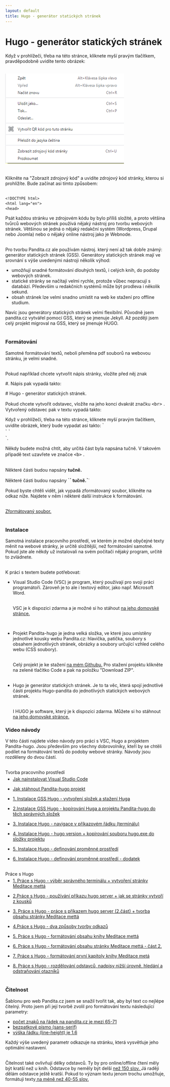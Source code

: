 ```yaml
---
layout: default
title: Hugo - generátor statických stránek
---
```


# Hugo - generátor statických stránek

Když v prohlížeči, třeba na této stránce,
kliknete myší pravým tlačítkem, pravděpodobně uvidíte tento obrázek: <br><br>

<img src="/assets/zobrazit-zdrojovy-kod-stranky.png" class="zobrazit-zdrojovy-kod"><br><br>

Klikněte na "Zobrazit zdrojový kód" a uvidíte zdrojový kód stránky, kterou si prohlížíte. Bude začínat asi tímto způsobem:

```

<!DOCTYPE html>
<html lang="en">
<head>

```

Psát každou stránku ve zdrojovém kódu by bylo příliš složité, a proto většina tvůrců webových stránek používá nějaký nástroj pro tvorbu webových stránek. Většinou se jedná o nějaký redakční systém (Wordpress, Drupal nebo Joomla) nebo o nějaký online nástroj jako je Webnode.<br><br>

Pro tvorbu Pandita.cz ale používám nástroj. který není až tak dobře známý: generátor statických stránek (GSS). Generátory statických stránek mají ve srovnání s výše uvedenými nástroji několik výhod:

<ul style="padding-left:20px">
<li> umožňují snadné formátování dlouhých textů, i celých knih, do podoby webových stránek.</li>
<li> statické stránky se načítají velmi rychle, protože vůbec nepracují s databází. Především u redakčních systémů může být prodleva i několik sekund.</li>
<li> obsah stránek lze velmi snadno umístit na web ke stažení pro offline studium. </li>
</ul>

Navíc jsou generátory statických stránek velmi flexibilní. Původně jsem pandita.cz vytvářel pomocí GSS, který se jmenuje Jekyll. Až později jsem celý projekt migroval na GSS, který se jmenuje HUGO.<br><br>

### Formátování

Samotné formátování textů, neboli přeměna pdf souborů na webovou stránku, je velmi snadné. <br><br>

Pokud například chcete vytvořit nápis stránky, vložíte před něj znak

<span class="nadpis-hash">#</span>. Nápis pak vypadá takto:

<div class="citace">
<span class="nadpis-hash"># Hugo - generátor statických stránek.</span>
</div>

Pokud chcete vytvořit odstavec, vložíte na jeho konci dvakrát značku
<span class="nadpis-hash" style="font-size:16px"> `<br>` </span>.
Vytvořený odstavec pak v textu vypadá takto:

<div class="citace" markdown="1">
Když v prohlížeči, třeba na této stránce,
kliknete myší pravým tlačítkem, uvidíte obrázek,
který bude vypadat asi takto: <span class="nadpis-hash" style="font-size:16px">`<br>` `<br>`</span>.
</div>

Někdy budete možná chtít, aby určitá část byla napsána tučně. V takovém případě text uzavřete ve značce <span class="nadpis-hash" style="font-size:16px"> `<b>` </span>.<br><br>

Některé části budou napsány <b>tučně.</b>

<div class="citace" markdown="1">
Některé části budou napsány  <span class="nadpis-hash" style="font-size:16px">`<b>`</span> tučně.<span class="nadpis-hash" style="font-size:16px">`</b>`</span>
</div>

Pokud byste chtěli vidět, jak vypadá zformátovaný soubor, klikněte na odkaz níže. Najdete v něm i některé další instrukce k formátování.<br><br>

<a href="assets/priklad-md-formatovani.pdf">Zformátovaný soubor.</a><br><br>

### Instalace

Samotná instalace pracovního prostředí, ve kterém je možné obyčejné texty měnit na webové stránky, je určitě složitější, než formátování samotné. Pokud jste ale někdy už instalovali na svém počítači nějaký program, určitě to zvládnete.<br><br>

K práci s textem budete potřebovat:

<ul>
<li> <span class="dotted">Visual Studio Code (VSC)</span> je program, který používají pro svoji práci programátoři. Zároveň je to ale i textový editor, jako např. Microsoft Word.<br><br>

VSC je k dispozici zdarma a je možné si ho stáhout <a href="https://code.visualstudio.com/">na jeho domovské stránce.</a></li><br>

<li> <span class="dotted">Projekt Pandita-hugo</span> je jedna velká složka, ve které jsou umístěny jednotlivé kousky webu Pandita.cz: hlavička, patička, soubory s obsahem jednotlivých stránek, obrázky a soubory určující vzhled celého webu (CSS soubory).<br><br>

Celý projekt je ke stažení <a href="https://github.com/Borek78/pandita-hugo">na mém Githubu.</a> Pro stažení projektu klikněte na zelené tlačítko <span class="green-button">Code</span> a pak na položku "Download ZIP".<br><br></li>

<li> <span class="dotted">Hugo</span> je generátor statických stránek. Je to ta věc, která spojí jednotlivé části projektu Hugo-pandita do jednotlivých statických webových stránek.<br><br>

I HUGO je software, který je k dispozici zdarma. Můžete si ho stáhnout <a href="https://gohugo.io/getting-started/installing/">na jeho domovské stránce.</a>

</li>

</ul>

### Video návody

V této části najdete video návody pro práci s VSC, Hugo a projektem Pandita-hugo. Jsou především pro všechny dobrovolníky, kteří by se chtěli podílet na formátování textů do podoby webové stránky. Návody jsou rozděleny do dvou částí.<br><br>

<div style="margin-top:10px; margin-bottom: -10px"  >
<span class="grey-heading" >
Tvorba pracovního prostředí
</span>
</div>

- <a style="margin-top:50px" href="https://www.youtube.com/watch?v=4dUwjEX8n6c">Jak nainstalovat Visual Studio Code</a><br>

- <a href="https://www.youtube.com/watch?v=EURkOJ1iPBA">Jak stáhnout Pandita-hugo projekt</a><br>

- <a href="https://www.youtube.com/watch?v=Xirm3-Qj_i0">1. Instalace GSS Hugo - vytvoření složek a stažení Huga</a><br>

- <a href="https://www.youtube.com/watch?v=y0P4Ik07O8U">2.Instalace GSS Hugo - kopírování Huga a projektu Pandita-hugo do těch správných složek</a><br>

- <a href="https://www.youtube.com/watch?v=sx9c_tyRG1w">3. Instalace Hugo - navigace v příkazovém řádku (terminálu)</a><br>

- <a href="https://www.youtube.com/watch?v=hfqccvr4Of0">4. Instalace Hugo - hugo version + kopírování souboru hugo.exe do složky projektu</a><br>

- <a href="https://www.youtube.com/watch?v=i1qMHbnbV7w">5. Instalace Hugo - definování proměnné prostředí</a><br>

- <a href="https://www.youtube.com/watch?v=dpIyLsfeI5Y">6. Instalace Hugo - definování proměnné prostředí - dodatek</a><br><br>

<div style="margin-top:10px; margin-bottom: -10px"  >
<span class="grey-heading" >
Práce s Hugo
</span>
</div>

- <a style="margin-top:50px" href="https://www.youtube.com/watch?v=8x1IeUmlLHs">1. Práce s Hugo - výběr správného terminálu + vytvoření stránky Meditace mettá</a><br>

- <a href="https://www.youtube.com/watch?v=dl4sFR1tkmA">2.Práce s Hugo - používání příkazu hugo server + jak se stránky vytvoří z kousků</a><br>

- <a href="https://www.youtube.com/watch?v=RqCmKS93fiI">3. Práce s Hugo - práce s příkazem hugo server (2.část) + tvorba obsahu stránky Meditace mettá</a><br>

- <a href="https://www.youtube.com/watch?v=gTJrQ0UJWFg">4.Práce s Hugo - dva způsoby tvorby odkazů</a><br>

- <a href="https://www.youtube.com/watch?v=bVl1PlV0shU">5. Práce s Hugo - formátování obsahu knihy Meditace mettá</a><br>

- <a href="https://www.youtube.com/watch?v=mPJ99SxWknw">6. Práce s Hugo - formátování obsahu stránky Meditace mettá - část 2.</a><br>

- <a href="https://www.youtube.com/watch?v=1XK9l2twFrs">7. Práce s Hugo - formátování první kapitoly knihy Meditace metá</a><br>

- <a href="https://www.youtube.com/watch?v=_zR1XJkvdc8">8. Práce s Hugo - rozdělování odstavců, nadpisy nižší úrovně, hledání a odstraňování otazníků</a><br><br>

### Čitelnost

Šablonu pro web Pandita.cz jsem se snažil tvořit tak, aby byl text co nejlépe čitelný. Proto jsem při její tvorbě zvolil pro formátování textu následující parametry:

<ul>
<li><a href="https://baymard.com/blog/line-length-readability">počet znaků na řádek na pandita.cz je mezi 65-71</a></li>
<li><a href="https://accessibility.psu.edu/legibility/fontface/" >bezpatkové písmo (sans-serif)</a></li>
<li><a href="https://www.kevinpowell.co/article/line-height/" >výška řádku (line-height) je 1.6</a></li>
</ul>

Každý výše uvedený parametr odkazuje na stránku, která vysvětluje jeho optimální nastavení.<br><br>

Čitelnost také ovlivňují délky odstavců. Ty by pro online/offline čtení měly být kratší než u knih. Odstavce by neměly být delší <a href="https://devrix.com/tutorial/ideal-length-of-your-online-content/">než 150 slov. </a>Já raději dělám odstavce ještě kratší. Pokud to význam textu jenom trochu umožňuje, formátuji texty<a href="https://devrix.com/tutorial/ideal-length-of-your-online-content/"> na méně než 40-55 slov.</a><br>

<div style="display:none">
### Šablona

Tato část je pro všechny, kteří by web Panidta.cz chtěli někdy v budoucnosti spravovat.<br><br>

Obsah projektu Pandita.cz lze zobrazit pomocí jakékoli šablony, která je vytvořená pro generátory statických stránek Hugo. Pro web Pandita.cz jsem ale vytvořil speciální šablonu. Vytvořil jsem ji pomocí jazyků HTML, CSS, Javascript a několika funkcí jazyka GO.<br><br>

Zdánlivou nevýhodou použití generátorů statických stránek je tedy větší technická náročnost, protože správa webu Pandita.cz vyžaduje znalost z programování.<br><br>

Myslím si ale, že vždy se najde v naší buddhistické komunitě někdo, kdo bude schopný celý projekt spravovat.
Je pro to několik důvodů:<br><br>

<ul>
<li>naučit se alespoň základy CSS a HTML je relativně snadné. Uvádí se, že k tomu stačí 14 dní.</li>
<li>javascript není nutné znát ke správě webu: doplňování obsahu, mazání obsahu, nahrání nové verze webu na server atd.  </li>
<li>možná</li>

</ul>
</div>
